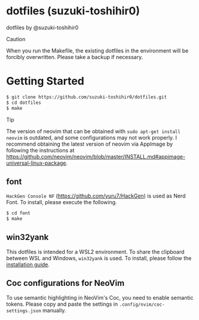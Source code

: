 # dotfiles (suzuki-toshihir0)

dotfiles by @suzuki-toshihir0

> [!CAUTION]
> When you run the Makefile, the existing dotfiles in the environment will be forcibly overwritten. Please take a backup if necessary.

# Getting Started

```sh
$ git clone https://github.com/suzuki-toshihir0/dotfiles.git
$ cd dotfiles
$ make
```

> [!TIP]
> The version of neovim that can be obtained with `sudo apt-get install neovim` is outdated, and some configurations may not work properly. I recommend obtaining the latest version of neovim via AppImage by following the instructions at https://github.com/neovim/neovim/blob/master/INSTALL.md#appimage-universal-linux-package.

## font
`HackGen Console NF` (https://github.com/yuru7/HackGen) is used as Nerd Font. To install, please execute the following.
```sh
$ cd font
$ make
```

## win32yank
This dotfiles is intended for a WSL2 environment. To share the clipboard between WSL and Windows, `win32yank` is used. To install, please follow the [installation guide](./win32yank/README.md).

## Coc configurations for NeoVim
To use semantic highlighting in NeoVim's Coc, you need to enable semantic tokens. Please copy and paste the settings in `.config/nvim/coc-settings.json` manually.

